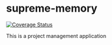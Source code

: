 # supreme-memory

[![Coverage Status](https://coveralls.io/repos/github/azuwey/supreme-memory/badge.svg)](https://coveralls.io/github/azuwey/supreme-memory)

This is a project management application
